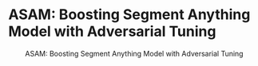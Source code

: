# ASAM: Boosting Segment Anything Model with Adversarial Tuning

<center>ASAM: Boosting Segment Anything Model with Adversarial Tuning</center>
